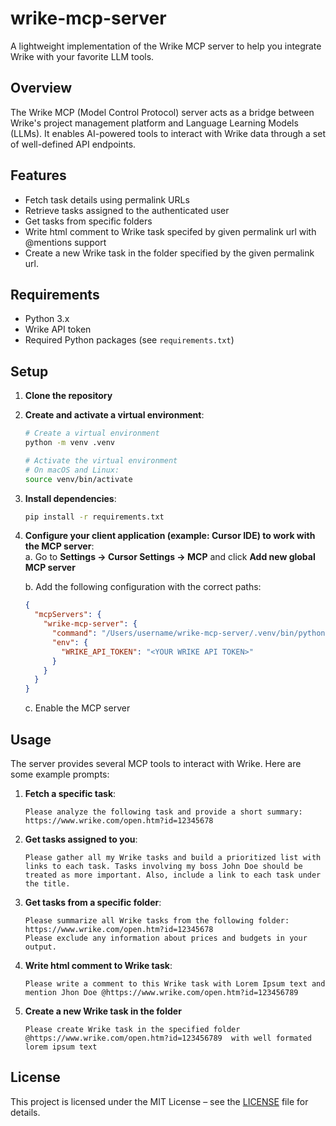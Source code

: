 # wrike-mcp-server  
A lightweight implementation of the Wrike MCP server to help you integrate Wrike with your favorite LLM tools.

## Overview  
The Wrike MCP (Model Control Protocol) server acts as a bridge between Wrike's project management platform and Language Learning Models (LLMs). It enables AI-powered tools to interact with Wrike data through a set of well-defined API endpoints.

## Features  
- Fetch task details using permalink URLs  
- Retrieve tasks assigned to the authenticated user  
- Get tasks from specific folders  
- Write html comment to Wrike task specifed by given permalink url with @mentions support
- Create a new Wrike task in the folder specified by the given permalink url.

## Requirements  
- Python 3.x  
- Wrike API token  
- Required Python packages (see `requirements.txt`)  

## Setup  
1. **Clone the repository**  

2. **Create and activate a virtual environment**:  
   ```bash
   # Create a virtual environment
   python -m venv .venv

   # Activate the virtual environment
   # On macOS and Linux:
   source venv/bin/activate
   ```

3. **Install dependencies**:  
   ```bash
   pip install -r requirements.txt
   ```

4. **Configure your client application (example: Cursor IDE) to work with the MCP server**:  
   a. Go to **Settings → Cursor Settings → MCP** and click **Add new global MCP server**  
   
   b. Add the following configuration with the correct paths:  
   ```json
   {
     "mcpServers": {
       "wrike-mcp-server": {
         "command": "/Users/username/wrike-mcp-server/.venv/bin/python /Users/username/wrike-mcp-server/server.py",
         "env": {
           "WRIKE_API_TOKEN": "<YOUR WRIKE API TOKEN>"
         }
       }
     }
   }
   ```

   c. Enable the MCP server  

## Usage  
The server provides several MCP tools to interact with Wrike. Here are some example prompts:

1. **Fetch a specific task**:  
   ```
   Please analyze the following task and provide a short summary: https://www.wrike.com/open.htm?id=12345678
   ```

2. **Get tasks assigned to you**:  
   ```
   Please gather all my Wrike tasks and build a prioritized list with links to each task. Tasks involving my boss John Doe should be treated as more important. Also, include a link to each task under the title.
   ```

3. **Get tasks from a specific folder**:  
   ```
   Please summarize all Wrike tasks from the following folder: https://www.wrike.com/open.htm?id=12345678  
   Please exclude any information about prices and budgets in your output.
   ```

4. **Write html comment to Wrike task**:  
   ```
   Please write a comment to this Wrike task with Lorem Ipsum text and mention Jhon Doe @https://www.wrike.com/open.htm?id=123456789 
   ```

5. **Create a new Wrike task in the folder**
   ```
   Please create Wrike task in the specified folder @https://www.wrike.com/open.htm?id=123456789  with well formated lorem ipsum text 
   ```


## License  
This project is licensed under the MIT License – see the [LICENSE](LICENSE) file for details.
